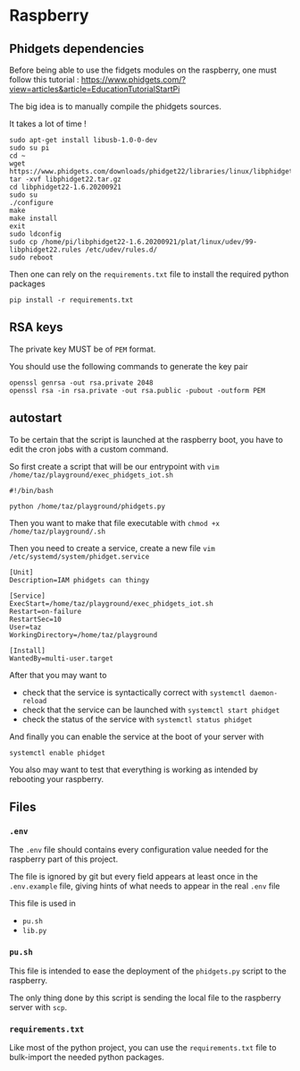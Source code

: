 # Raspberry

## Phidgets dependencies

Before being able to use the fidgets modules on the raspberry, one must follow this tutorial : https://www.phidgets.com/?view=articles&article=EducationTutorialStartPi

The big idea is to manually compile the phidgets sources.

It takes a lot of time !
```shell script
sudo apt-get install libusb-1.0-0-dev
sudo su pi
cd ~
wget https://www.phidgets.com/downloads/phidget22/libraries/linux/libphidget22.tar.gz
tar -xvf libphidget22.tar.gz
cd libphidget22-1.6.20200921
sudo su
./configure
make
make install
exit
sudo ldconfig
sudo cp /home/pi/libphidget22-1.6.20200921/plat/linux/udev/99-libphidget22.rules /etc/udev/rules.d/
sudo reboot
```

Then one can rely on the `requirements.txt` file to install the required python packages 
```shell script
pip install -r requirements.txt
```

## RSA keys

The private key MUST be of `PEM` format.
 
You should use the following commands to generate the key pair
```shell script
openssl genrsa -out rsa.private 2048
openssl rsa -in rsa.private -out rsa.public -pubout -outform PEM
```

## autostart

To be certain that the script is launched at the raspberry boot, you have to edit the cron jobs with a custom command.

So first create a script that will be our entrypoint with `vim /home/taz/playground/exec_phidgets_iot.sh`

```
#!/bin/bash

python /home/taz/playground/phidgets.py
```
Then you want to make that file executable with `chmod +x /home/taz/playground/.sh` 

Then you need to create a service, create a new file `vim /etc/systemd/system/phidget.service`

```
[Unit]
Description=IAM phidgets can thingy

[Service]
ExecStart=/home/taz/playground/exec_phidgets_iot.sh
Restart=on-failure
RestartSec=10
User=taz
WorkingDirectory=/home/taz/playground

[Install]
WantedBy=multi-user.target
```

After that you may want to
 
- check that the service is syntactically correct with `systemctl daemon-reload`
- check that the service can be launched with `systemctl start phidget`
- check the status of the service with `systemctl status phidget`

And finally you can enable the service at the boot of your server with
```
systemctl enable phidget
```
You also may want to test that everything is working as intended by rebooting your raspberry.


## Files

### `.env`

The `.env` file should contains every configuration value needed for the raspberry part of this project.

The file is ignored by git but every field appears at least once in the `.env.example` file, giving hints of what needs 
to appear in the real `.env` file

This file is used in
- `pu.sh`
- `lib.py`

### `pu.sh`

This file is intended to ease the deployment of the `phidgets.py` script to the raspberry.

The only thing done by this script is sending the local file to the raspberry server with `scp`.

### `requirements.txt`

Like most of the python project, you can use the `requirements.txt` file to bulk-import the needed python packages.
